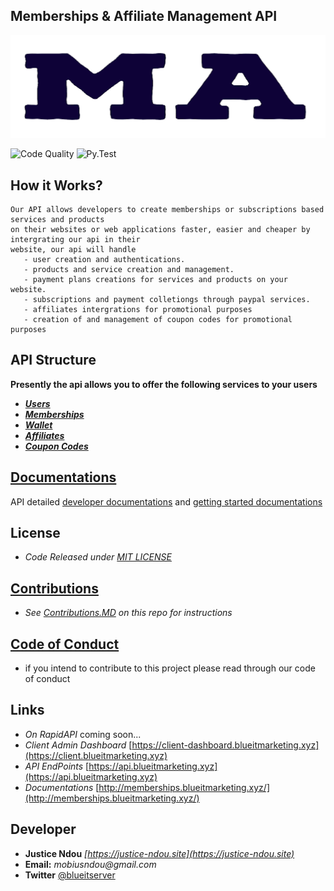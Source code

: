 ## Memberships & Affiliate Management API 
![MembershipsLogo](resource/profile.png)


![Code Quality](https://github.com/Memberships-Affiliate-Management-API/membership_and_affiliate_api/actions/workflows/codeql-analysis.yml/badge.svg)
![Py.Test](https://github.com/Memberships-Affiliate-Management-API/membership_and_affiliate_api/actions/workflows/pytest.yaml/badge.svg)


 **How it Works?**
 --
    Our API allows developers to create memberships or subscriptions based services and products 
    on their websites or web applications faster, easier and cheaper by intergrating our api in their 
    website, our api will handle 
       - user creation and authentications.
       - products and service creation and management.
       - payment plans creations for services and products on your website. 
       - subscriptions and payment colletiongs through paypal services. 
       - affiliates intergrations for promotional purposes 
       - creation of and management of coupon codes for promotional purposes
  

   
 **API Structure**
 --
 
 **Presently the api allows you to offer the following services to your users**
   - **[_Users_](_api/public_api/users/README.md)**
   - **[_Memberships_](_api/public_api/memberships/readme.md)**
   - **[_Wallet_](_api/public_api/wallet/readme.md)**
   - **[_Affiliates_](_api/public_api/affiliates/Readme.md)**
   - **[_Coupon Codes_](_api/public_api/coupons/readme.md)**

**[Documentations](http://memberships.blueitmarketing.xyz/)**
--
  API detailed [developer documentations](http://memberships.blueitmarketing.xyz/) and 
  [getting started documentations](http://memberships.blueitmarketing.xyz/)

  

**License**
--
   - _Code Released under [MIT LICENSE](LICENSE)_


**[Contributions](CONTRIBUTING.md)**
 --
   - _See [Contributions.MD](CONTRIBUTING.md) on this repo for instructions_

**[Code of Conduct](CODE_OF_CONDUCT.md)**
 --
   - if you intend to contribute to this project please read through our code of conduct

**Links**
--
   - _On RapidAPI_  coming soon...
   - _Client Admin Dashboard_ [https://client-dashboard.blueitmarketing.xyz](https://client.blueitmarketing.xyz)
   - _API EndPoints_ [https://api.blueitmarketing.xyz](https://api.blueitmarketing.xyz)
   - _Documentations_ [http://memberships.blueitmarketing.xyz/](http://memberships.blueitmarketing.xyz/) 

**Developer**
--
   - **Justice Ndou** _[https://justice-ndou.site](https://justice-ndou.site)_
   - **Email:** _mobiusndou@gmail.com_
   - **Twitter** [@blueitserver](https://twitter.com/blueitserver)
